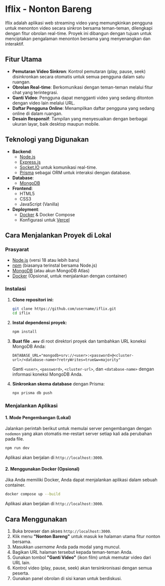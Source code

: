 # Iflix - Nonton Bareng

Iflix adalah aplikasi web streaming video yang memungkinkan pengguna untuk menonton video secara sinkron bersama teman-teman, dilengkapi dengan fitur obrolan real-time. Proyek ini dibangun dengan tujuan untuk menciptakan pengalaman menonton bersama yang menyenangkan dan interaktif.

## Fitur Utama

- **Pemutaran Video Sinkron**: Kontrol pemutaran (play, pause, seek) disinkronkan secara otomatis untuk semua pengguna dalam satu ruangan.
- **Obrolan Real-time**: Berkomunikasi dengan teman-teman melalui fitur chat yang terintegrasi.
- **Ganti Video**: Pengguna dapat mengganti video yang sedang ditonton dengan video lain melalui URL.
- **Daftar Pengguna Online**: Menampilkan daftar pengguna yang sedang online di dalam ruangan.
- **Desain Responsif**: Tampilan yang menyesuaikan dengan berbagai ukuran layar, baik desktop maupun mobile.

## Teknologi yang Digunakan

- **Backend**:
  - [Node.js](https://nodejs.org/)
  - [Express.js](https://expressjs.com/)
  - [Socket.IO](https://socket.io/) untuk komunikasi real-time.
  - [Prisma](https://www.prisma.io/) sebagai ORM untuk interaksi dengan database.
- **Database**:
  - [MongoDB](https://www.mongodb.com/)
- **Frontend**:
  - HTML5
  - CSS3
  - JavaScript (Vanilla)
- **Deployment**:
  - [Docker](https://www.docker.com/) & Docker Compose
  - Konfigurasi untuk [Vercel](https://vercel.com/)

## Cara Menjalankan Proyek di Lokal

### Prasyarat

- [Node.js](https://nodejs.org/en/download/) (versi 18 atau lebih baru)
- [npm](https://www.npmjs.com/get-npm) (biasanya terinstal bersama Node.js)
- [MongoDB](https://www.mongodb.com/try/download/community) (atau akun MongoDB Atlas)
- [Docker](https://www.docker.com/products/docker-desktop/) (Opsional, untuk menjalankan dengan container)

### Instalasi

1.  **Clone repositori ini:**
    ```bash
    git clone https://github.com/username/iflix.git
    cd iflix
    ```

2.  **Instal dependensi proyek:**
    ```bash
    npm install
    ```

3.  **Buat file `.env`** di root direktori proyek dan tambahkan URL koneksi MongoDB Anda:
    ```
    DATABASE_URL="mongodb+srv://<user>:<password>@<cluster-url>/<database-name>?retryWrites=true&w=majority"
    ```
    Ganti `<user>`, `<password>`, `<cluster-url>`, dan `<database-name>` dengan informasi koneksi MongoDB Anda.

4.  **Sinkronkan skema database** dengan Prisma:
    ```bash
    npx prisma db push
    ```

### Menjalankan Aplikasi

#### 1. Mode Pengembangan (Lokal)

Jalankan perintah berikut untuk memulai server pengembangan dengan `nodemon` yang akan otomatis me-restart server setiap kali ada perubahan pada file.

```bash
npm run dev
```

Aplikasi akan berjalan di `http://localhost:3000`.

#### 2. Menggunakan Docker (Opsional)

Jika Anda memiliki Docker, Anda dapat menjalankan aplikasi dalam sebuah container.

```bash
docker compose up --build
```

Aplikasi akan berjalan di `http://localhost:3000`.

## Cara Menggunakan

1.  Buka browser dan akses `http://localhost:3000`.
2.  Klik menu **"Nonton Bareng"** untuk masuk ke halaman utama fitur nonton bersama.
3.  Masukkan *username* Anda pada modal yang muncul.
4.  Bagikan URL halaman tersebut kepada teman-teman Anda.
5.  Gunakan tombol **"Ganti Video"** (ikon film) untuk memutar video dari URL lain.
6.  Kontrol video (play, pause, seek) akan tersinkronisasi dengan semua peserta.
7.  Gunakan panel obrolan di sisi kanan untuk berdiskusi.
